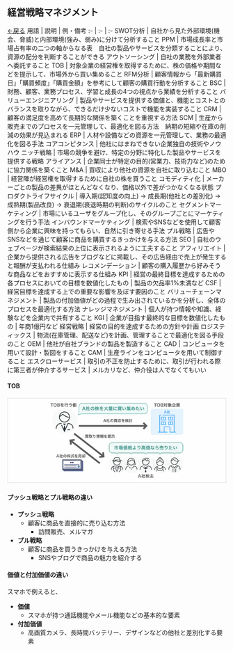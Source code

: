 ## 経営戦略マネジメント
[←戻る](README.md)
用語 | 説明 | 例・備考
:- | :- | :-
SWOT分析 | 自社から見た外部環境(機会、脅威)と内部環境(強み、弱み)に分けて分析すること
PPM | 市場成長率と市場占有率の二つの軸からなる表　自社の製品やサービスを分類することにより、資源の配分を判断することができる
アウトソーシング | 自社の業務を外部業者へ委託すること
TOB | 対象企業の経営権を取得するために、株の価格や期間などを提示して、市場外から買い集めること
RFM分析 | 顧客情報から「最新購買日」「購買頻度」「購買金額」を参考にして顧客の購買行動を分析すること
BSC | 財務、顧客、業務プロセス、学習と成長の4つの視点から業績を分析すること
バリューエンジニアリング | 製品やサービスを提供する価値と、機能とコストとのバランスを取りながら、できるだけ少ないコストで機能を実装すること
CRM | 顧客の満足度を高めて長期的な関係を築くことを重視する方法
SCM | 生産から販売までのプロセスを一元管理して、最適化を図る方法　納期の短縮や在庫の削減の効果が見込まれる
ERP | 人材や設備などの資源を一元管理して、業務の最適化を図る手法
コアコンピタンス | 他社にはまねできない企業独自の技術やノウハウ
ニッチ戦略 | 市場の競争を避け、特定の分野に特化した製品やサービスを提供する戦略
アライアンス | 企業同士が特定の目的(営業力、技術力など)のために協力関係を築くこと
M&A | 買収により他社の資源を自社に取り込むこと
MBO | 経営陣が経営権を取得するために自社の株を買うこと
コモディティ化 | メーカーごとの製品の差異がほとんどなくなり、価格以外で差がつかなくなる状態
プロダクトライフサイクル | 導入期(認知度の向上) → 成長期(他社との差別化) → 成熟期(製品改良) → 衰退期(衰退時期の判断)のサイクルのこと
セグメントマーケティング | 市場にいるユーザをグループ化し、そのグループごとにマーケティングを行う手法
インバウンドマーケティング | 検索やSNSなどを使用して顧客側から企業に興味を持ってもらい、自然に引き寄せる手法
プル戦略 | 広告やSNSなどを通じて顧客に商品を購買するきっかけを与える方法
SEO | 自社のウェブページが検索結果の上位に表示されるように工夫すること
アフィリエイト | 企業から提供される広告をブログなどに掲載し、その広告経由で売上が発生すると報酬が支払われる仕組み
レコメンデーション | 顧客の購入履歴から好みそうな商品などをおすすめに表示する仕組み
KPI | 経営の最終目標を達成するための各プロセスにおいての目標を数値化したもの | 製品の欠品率1%未満など
CSF | 経営目標を達成する上での重要な影響を及ぼす要因のこと
バリューチェーンマネジメント | 製品の付加価値がどの過程で生み出されているかを分析し、全体のプロセスを最適化する方法
ナレッジマネジメント | 個人が持つ情報や知識、経験などを企業内で共有すること
KGI | 企業が目指す最終的な目標を数値化したもの | 年商1億円など
経営戦略 | 経営の目的を達成するための方針や計画
ロジスティックス | 物流(在庫管理、配送など)を計画、管理することで最適化を図る手段のこと
OEM | 他社が自社ブランドの製品を製造すること
CAD | コンピュータを用いて設計・製図をすること
CAM | 生産ラインをコンピュータを用いて制御すること
エスクローサービス | 取引の不正を防止するために、取引が行われる際に第三者が仲介するサービス | メルカリなど、仲介役は人でなくてもいい

#### TOB
![](images/TOB.jpg)

#### プッシュ戦略とプル戦略の違い
- **プッシュ戦略**
  - 顧客に商品を直接的に売り込む方法
    - 訪問販売、メルマガ
- **プル戦略**
  - 顧客に商品を買うきっかけを与える方法
    - SNSやブログで商品の魅力を紹介する

#### 価値と付加価値の違い
スマホで例えると、
- **価値**
  - スマホが持つ通話機能やメール機能などの基本的な要素
- **付加価値**
  - 高画質カメラ、長時間バッテリー、デザインなどの他社と差別化する要素
